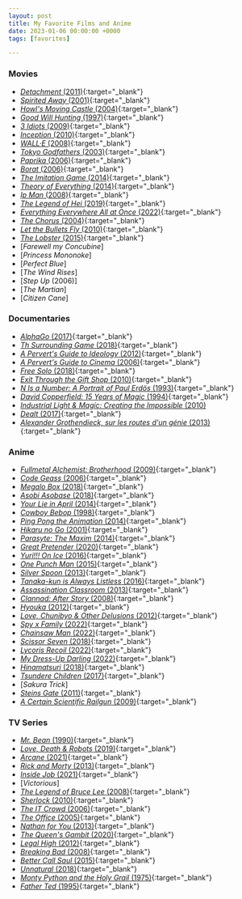```yaml
---
layout: post
title: My Favorite Films and Anime
date: 2023-01-06 00:00:00 +0000
tags: [favorites]

---
```


### Movies 
- [*Detachment* (2011)](https://www.imdb.com/title/tt1683526/){:target="_blank"}
- [*Spirited Away* (2001)](https://www.imdb.com/title/tt0245429/){:target="_blank"}
- [*Howl's Moving Castle* (2004)](https://www.imdb.com/title/tt0347149/){:target="_blank"}
- [*Good Will Hunting* (1997)](https://www.imdb.com/title/tt0119217/){:target="_blank"}
- [*3 Idiots* (2009)](https://www.imdb.com/title/tt1187043/){:target="_blank"}
- [*Inception* (2010)](https://www.imdb.com/title/tt1375666/){:target="_blank"}
- [*WALL·E* (2008)](https://www.imdb.com/title/tt0910970/){:target="_blank"}
- [*Tokyo Godfathers* (2003)](https://www.imdb.com/title/tt0388473/){:target="_blank"}
- [*Paprika* (2006)](https://www.imdb.com/title/tt0851578/){:target="_blank"}
- [*Borat* (2006)](https://www.imdb.com/title/tt0443453/){:target="_blank"}
- [*The Imitation Game* (2014)](https://www.imdb.com/title/tt2084970/){:target="_blank"}
- [*Theory of Everything* (2014)](https://www.imdb.com/title/tt2980516/){:target="_blank"}
- [*Ip Man* (2008)](https://www.imdb.com/title/tt1220719/){:target="_blank"}
- [*The Legend of Hei* (2019)](https://www.imdb.com/title/tt10734928/){:target="_blank"}
- [*Everything Everywhere All at Once* (2022)](https://www.imdb.com/title/tt6710474/){:target="_blank"}
- [*The Chorus* (2004)](https://www.imdb.com/title/tt0372824/){:target="_blank"}
- [*Let the Bullets Fly* (2010)](https://www.imdb.com/title/tt1533117/){:target="_blank"}
- [*The Lobster* (2015)](https://www.imdb.com/title/tt3464902/){:target="_blank"}
- [*Farewell my Concubine*]
- [*Princess Mononoke*]
- [*Perfect Blue*]
- [*The Wind Rises*]
- [*Step Up* (2006)]
- [*The Martian*]
- [*Citizen Cane*]


### Documentaries
- [*AlphaGo* (2017)](https://www.imdb.com/title/tt6700846/){:target="_blank"}
- [*Th Surrounding Game* (2018)](https://www.imdb.com/title/tt3973724/){:target="_blank"}
- [*A Pervert's Guide to Ideology* (2012)](https://www.imdb.com/title/tt2152198/){:target="_blank"}
- [*A Pervert's Guide to Cinema* (2006)](https://www.imdb.com/title/tt0828154/){:target="_blank"}
- [*Free Solo* (2018)](https://www.imdb.com/title/tt7775622/){:target="_blank"}
- [*Exit Through the Gift Shop* (2010)](https://www.imdb.com/title/tt1587707){:target="_blank"}
- [*N Is a Number: A Portrait of Paul Erdös* (1993)](https://www.imdb.com/title/tt0125425/){:target="_blank"}
- [*David Copperfield: 15 Years of Magic* (1994)](https://www.imdb.com/title/tt0293381/){:target="_blank"}
- [*Industrial Light & Magic: Creating the Impossible* (2010)](https://www.imdb.com/title/tt1657302/)
- [*Dealt* (2017)](https://www.imdb.com/title/tt3127902/){:target="_blank"}
- [*Alexander Grothendieck, sur les routes d'un génie* (2013)](https://www.imdb.com/title/tt27542836/){:target="_blank"}

### Anime
- [*Fullmetal Alchemist: Brotherhood* (2009)](https://www.imdb.com/title/tt1355642/?ref_=nv_sr_srsg_0){:target="_blank"}
- [*Code Geass* (2006)](https://www.imdb.com/title/tt0994314/?ref_=nv_sr_srsg_0){:target="_blank"}
- [*Megalo Box* (2018)](https://www.imdb.com/title/tt7965802/){:target="_blank"}
- [*Asobi Asobase* (2018)](https://www.imdb.com/title/tt8515062/){:target="_blank"}
- [*Your Lie in April* (2014)](https://www.imdb.com/title/tt3895150/){:target="_blank"}
- [*Cowboy Bebop* (1998)](https://www.imdb.com/title/tt0213338/?ref_=nv_sr_srsg_0){:target="_blank"}
- [*Ping Pong the Animation* (2014)](https://www.imdb.com/title/tt3592032/?ref_=nv_sr_srsg_2){:target="_blank"}
- [*Hikaru no Go* (2001)](https://www.imdb.com/title/tt0426711/?ref_=nv_sr_srsg_0){:target="_blank"}
- [*Parasyte: The Maxim* (2014)](https://www.imdb.com/title/tt3358020/?ref_=nv_sr_srsg_0){:target="_blank"}
- [*Great Pretender* (2020)](https://www.imdb.com/title/tt11680468/?ref_=nv_sr_srsg_0){:target="_blank"}
- [*Yuri!!! On Ice* (2016)](https://www.imdb.com/title/tt6112556/?ref_=nv_sr_srsg_0){:target="_blank"}
- [*One Punch Man* (2015)](https://www.imdb.com/title/tt4508902/){:target="_blank"}
- [*Silver Spoon* (2013)](https://www.imdb.com/title/tt2909912/){:target="_blank"}
- [*Tanaka-kun is Always Listless* (2016)](https://www.imdb.com/title/tt5531604/){:target="_blank"}
- [*Assassination Classroom* (2013)](https://www.imdb.com/title/tt3837246/){:target="_blank"}
- [*Clannad: After Story* (2008)](https://www.imdb.com/title/tt1298820/){:target="_blank"}
- [*Hyouka* (2012)](https://www.imdb.com/title/tt2340841/){:target="_blank"}
- [*Love, Chunibyo & Other Delusions* (2012)](https://www.imdb.com/title/tt2321542/){:target="_blank"}
- [*Spy x Family* (2022)](https://www.imdb.com/title/tt13706018/){:target="_blank"}
- [*Chainsaw Man* (2022)](https://www.imdb.com/title/tt13616990/){:target="_blank"}
- [*Scissor Seven* (2018)](https://www.imdb.com/title/tt11503082/){:target="_blank"}
- [*Lycoris Recoil* (2022)](https://www.imdb.com/title/tt16755706/){:target="_blank"}
- [*My Dress-Up Darling* (2022)](https://www.imdb.com/title/tt15765670/){:target="_blank"}
- [*Hinamatsuri* (2018)](https://www.imdb.com/title/tt8253044/){:target="_blank"}
- [*Tsundere Children* (2017)](https://www.imdb.com/title/tt7155052/){:target="_blank"}
- [*Sakura Trick*]
- [*Steins Gate* (2011)](https://www.imdb.com/title/tt1910272/){:target="_blank"}
- [*A Certain Scientific Railgun* (2009)](https://www.imdb.com/title/tt1515996/){:target="_blank"}

### TV Series

- [*Mr. Bean* (1990)](https://www.imdb.com/title/tt4508902/?ref_=nv_sr_srsg_0){:target="_blank"}
- [*Love, Death & Robots* (2019)](https://www.imdb.com/title/tt9561862/){:target="_blank"}
- [*Arcane* (2021)](https://www.imdb.com/title/tt11126994/?ref_=adv_li_tt){:target="_blank"}
- [*Rick and Morty* (2013)](https://www.imdb.com/title/tt2861424/){:target="_blank"}
- [*Inside Job* (2021)](https://www.imdb.com/title/tt10231312/){:target="_blank"}
- [*Victorious*]
- [*The Legend of Bruce Lee* (2008)](https://www.imdb.com/title/tt1059455/){:target="_blank"}
- [*Sherlock* (2010)](https://www.imdb.com/title/tt1475582/){:target="_blank"}
- [*The IT Crowd* (2006)](https://www.imdb.com/title/tt0487831/){:target="_blank"}
- [*The Office* (2005)](https://www.imdb.com/title/tt0386676/){:target="_blank"}
- [*Nathan for You* (2013)](https://www.imdb.com/title/tt2297757/){:target="_blank"}
- [*The Queen's Gambit* (2020)](https://www.imdb.com/title/tt10048342/){:target="_blank"}
- [*Legal High* (2012)](https://www.imdb.com/title/tt2276587/){:target="_blank"}
- [*Breaking Bad* (2008)](https://www.imdb.com/title/tt0903747/){:target="_blank"}
- [*Better Call Saul* (2015)](https://www.imdb.com/title/tt3032476/){:target="_blank"}
- [*Unnatural* (2018)](https://www.imdb.com/title/tt7521882/){:target="_blank"}
- [*Monty Python and the Holy Grail* (1975)](https://www.imdb.com/title/tt0071853/){:target="_blank"}
- [*Father Ted* (1995)](https://www.imdb.com/title/tt0111958/){:target="_blank"}